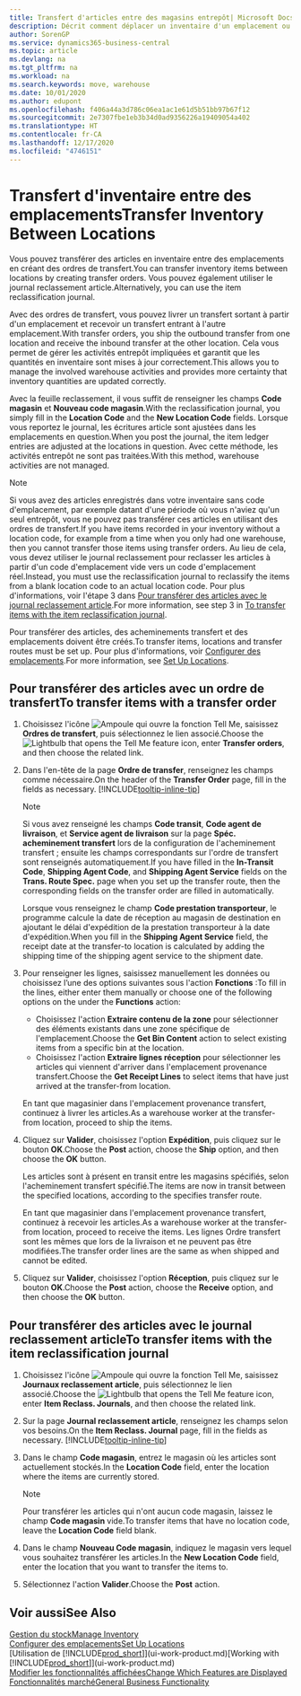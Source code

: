 ```yaml
---
title: Transfert d'articles entre des magasins entrepôt| Microsoft Docs
description: Décrit comment déplacer un inventaire d'un emplacement ou d'un entrepôt vers un autre soit avec le journal reclassement soit à l'aide d'ordres de transfert.
author: SorenGP
ms.service: dynamics365-business-central
ms.topic: article
ms.devlang: na
ms.tgt_pltfrm: na
ms.workload: na
ms.search.keywords: move, warehouse
ms.date: 10/01/2020
ms.author: edupont
ms.openlocfilehash: f406a44a3d786c06ea1ac1e61d5b51bb97b67f12
ms.sourcegitcommit: 2e7307fbe1eb3b34d0ad9356226a19409054a402
ms.translationtype: HT
ms.contentlocale: fr-CA
ms.lasthandoff: 12/17/2020
ms.locfileid: "4746151"
---
```

# <a name="transfer-inventory-between-locations"></a><span data-ttu-id="0898a-103">Transfert d'inventaire entre des emplacements</span><span class="sxs-lookup"><span data-stu-id="0898a-103">Transfer Inventory Between Locations</span></span>
<span data-ttu-id="0898a-104">Vous pouvez transférer des articles en inventaire entre des emplacements en créant des ordres de transfert.</span><span class="sxs-lookup"><span data-stu-id="0898a-104">You can transfer inventory items between locations by creating transfer orders.</span></span> <span data-ttu-id="0898a-105">Vous pouvez également utiliser le journal reclassement article.</span><span class="sxs-lookup"><span data-stu-id="0898a-105">Alternatively, you can use the item reclassification journal.</span></span>

<span data-ttu-id="0898a-106">Avec des ordres de transfert, vous pouvez livrer un transfert sortant à partir d'un emplacement et recevoir un transfert entrant à l'autre emplacement.</span><span class="sxs-lookup"><span data-stu-id="0898a-106">With transfer orders, you ship the outbound transfer from one location and receive the inbound transfer at the other location.</span></span> <span data-ttu-id="0898a-107">Cela vous permet de gérer les activités entrepôt impliquées et garantit que les quantités en inventaire sont mises à jour correctement.</span><span class="sxs-lookup"><span data-stu-id="0898a-107">This allows you to manage the involved warehouse activities and provides more certainty that inventory quantities are updated correctly.</span></span>

<span data-ttu-id="0898a-108">Avec la feuille reclassement, il vous suffit de renseigner les champs **Code magasin** et **Nouveau code magasin**.</span><span class="sxs-lookup"><span data-stu-id="0898a-108">With the reclassification journal, you simply fill in the **Location Code** and the **New Location Code** fields.</span></span> <span data-ttu-id="0898a-109">Lorsque vous reportez le journal, les écritures article sont ajustées dans les emplacements en question.</span><span class="sxs-lookup"><span data-stu-id="0898a-109">When you post the journal, the item ledger entries are adjusted at the locations in question.</span></span> <span data-ttu-id="0898a-110">Avec cette méthode, les activités entrepôt ne sont pas traitées.</span><span class="sxs-lookup"><span data-stu-id="0898a-110">With this method, warehouse activities are not managed.</span></span>

> [!NOTE]  
>   <span data-ttu-id="0898a-111">Si vous avez des articles enregistrés dans votre inventaire sans code d'emplacement, par exemple datant d'une période où vous n'aviez qu'un seul entrepôt, vous ne pouvez pas transférer ces articles en utilisant des ordres de transfert.</span><span class="sxs-lookup"><span data-stu-id="0898a-111">If you have items recorded in your inventory without a location code, for example from a time when you only had one warehouse, then you cannot transfer those items using transfer orders.</span></span> <span data-ttu-id="0898a-112">Au lieu de cela, vous devez utiliser le journal reclassement pour reclasser les articles à partir d'un code d'emplacement vide vers un code d'emplacement réel.</span><span class="sxs-lookup"><span data-stu-id="0898a-112">Instead, you must use the reclassification journal to reclassify the items from a blank location code to an actual location code.</span></span>  <span data-ttu-id="0898a-113">Pour plus d'informations, voir l'étape 3 dans [Pour transférer des articles avec le journal reclassement article](inventory-how-transfer-between-locations.md#to-transfer-items-with-the-item-reclassification-journal).</span><span class="sxs-lookup"><span data-stu-id="0898a-113">For more information, see step 3 in [To transfer items with the item reclassification journal](inventory-how-transfer-between-locations.md#to-transfer-items-with-the-item-reclassification-journal).</span></span>

<span data-ttu-id="0898a-114">Pour transférer des articles, des acheminements transfert et des emplacements doivent être créés.</span><span class="sxs-lookup"><span data-stu-id="0898a-114">To transfer items, locations and transfer routes must be set up.</span></span> <span data-ttu-id="0898a-115">Pour plus d'informations, voir [Configurer des emplacements](inventory-how-setup-locations.md).</span><span class="sxs-lookup"><span data-stu-id="0898a-115">For more information, see [Set Up Locations](inventory-how-setup-locations.md).</span></span>

## <a name="to-transfer-items-with-a-transfer-order"></a><span data-ttu-id="0898a-116">Pour transférer des articles avec un ordre de transfert</span><span class="sxs-lookup"><span data-stu-id="0898a-116">To transfer items with a transfer order</span></span>
1. <span data-ttu-id="0898a-117">Choisissez l'icône ![Ampoule qui ouvre la fonction Tell Me](media/ui-search/search_small.png "Dites-moi ce que vous voulez faire"), saisissez **Ordres de transfert**, puis sélectionnez le lien associé.</span><span class="sxs-lookup"><span data-stu-id="0898a-117">Choose the ![Lightbulb that opens the Tell Me feature](media/ui-search/search_small.png "Tell me what you want to do") icon, enter **Transfer orders**, and then choose the related link.</span></span>
2. <span data-ttu-id="0898a-118">Dans l'en-tête de la page **Ordre de transfer**, renseignez les champs comme nécessaire.</span><span class="sxs-lookup"><span data-stu-id="0898a-118">On the header of the **Transfer Order** page, fill in the fields as necessary.</span></span> [!INCLUDE[tooltip-inline-tip](includes/tooltip-inline-tip_md.md)]

    > [!NOTE]  
    >   <span data-ttu-id="0898a-119">Si vous avez renseigné les champs **Code transit**, **Code agent de livraison**, et **Service agent de livraison** sur la page **Spéc. acheminement transfert** lors de la configuration de l'acheminement transfert ; ensuite les champs correspondants sur l'ordre de transfert sont renseignés automatiquement.</span><span class="sxs-lookup"><span data-stu-id="0898a-119">If you have filled in the **In-Transit Code**, **Shipping Agent Code**, and **Shipping Agent Service** fields on the **Trans. Route Spec.** page when you set up the transfer route, then the corresponding fields on the transfer order are filled in automatically.</span></span>

    <span data-ttu-id="0898a-120">Lorsque vous renseignez le champ **Code prestation transporteur**, le programme calcule la date de réception au magasin de destination en ajoutant le délai d'expédition de la prestation transporteur à la date d'expédition.</span><span class="sxs-lookup"><span data-stu-id="0898a-120">When you fill in the **Shipping Agent Service** field, the receipt date at the transfer-to location is calculated by adding the shipping time of the shipping agent service to the shipment date.</span></span>

3. <span data-ttu-id="0898a-121">Pour renseigner les lignes, saisissez manuellement les données ou choisissez l’une des options suivantes sous l'action **Fonctions** :</span><span class="sxs-lookup"><span data-stu-id="0898a-121">To fill in the lines, either enter them manually or choose one of the following options on the under the **Functions** action:</span></span>
    - <span data-ttu-id="0898a-122">Choisissez l'action **Extraire contenu de la zone** pour sélectionner des éléments existants dans une zone spécifique de l'emplacement.</span><span class="sxs-lookup"><span data-stu-id="0898a-122">Choose the **Get Bin Content** action to select existing items from a specific bin at the location.</span></span>
    - <span data-ttu-id="0898a-123">Choisissez l'action **Extraire lignes réception** pour sélectionner les articles qui viennent d'arriver dans l'emplacement provenance transfert.</span><span class="sxs-lookup"><span data-stu-id="0898a-123">Choose the **Get Receipt Lines** to select items that have just arrived at the transfer-from location.</span></span>   

    <span data-ttu-id="0898a-124">En tant que magasinier dans l'emplacement provenance transfert, continuez à livrer les articles.</span><span class="sxs-lookup"><span data-stu-id="0898a-124">As a warehouse worker at the transfer-from location, proceed to ship the items.</span></span>
4. <span data-ttu-id="0898a-125">Cliquez sur **Valider**, choisissez l'option **Expédition**, puis cliquez sur le bouton **OK**.</span><span class="sxs-lookup"><span data-stu-id="0898a-125">Choose the **Post** action, choose the **Ship** option, and then choose the **OK** button.</span></span>

    <span data-ttu-id="0898a-126">Les articles sont à présent en transit entre les magasins spécifiés, selon l'acheminement transfert spécifié.</span><span class="sxs-lookup"><span data-stu-id="0898a-126">The items are now in transit between the specified locations, according to the specifies transfer route.</span></span>

    <span data-ttu-id="0898a-127">En tant que magasinier dans l'emplacement provenance transfert, continuez à recevoir les articles.</span><span class="sxs-lookup"><span data-stu-id="0898a-127">As a warehouse worker at the transfer-from location, proceed to receive the items.</span></span> <span data-ttu-id="0898a-128">Les lignes Ordre transfert sont les mêmes que lors de la livraison et ne peuvent pas être modifiées.</span><span class="sxs-lookup"><span data-stu-id="0898a-128">The transfer order lines are the same as when shipped and cannot be edited.</span></span>
5. <span data-ttu-id="0898a-129">Cliquez sur **Valider**, choisissez l'option **Réception**, puis cliquez sur le bouton **OK**.</span><span class="sxs-lookup"><span data-stu-id="0898a-129">Choose the **Post** action, choose the **Receive** option, and then choose the **OK** button.</span></span>

## <a name="to-transfer-items-with-the-item-reclassification-journal"></a><span data-ttu-id="0898a-130">Pour transférer des articles avec le journal reclassement article</span><span class="sxs-lookup"><span data-stu-id="0898a-130">To transfer items with the item reclassification journal</span></span>
1. <span data-ttu-id="0898a-131">Choisissez l'icône ![Ampoule qui ouvre la fonction Tell Me](media/ui-search/search_small.png "Dites-moi ce que vous voulez faire"), saisissez **Journaux reclassement article**, puis sélectionnez le lien associé.</span><span class="sxs-lookup"><span data-stu-id="0898a-131">Choose the ![Lightbulb that opens the Tell Me feature](media/ui-search/search_small.png "Tell me what you want to do") icon, enter **Item Reclass. Journals**, and then choose the related link.</span></span>
2. <span data-ttu-id="0898a-132">Sur la page **Journal reclassement article**, renseignez les champs selon vos besoins.</span><span class="sxs-lookup"><span data-stu-id="0898a-132">On the **Item Reclass. Journal** page, fill in the fields as necessary.</span></span> [!INCLUDE[tooltip-inline-tip](includes/tooltip-inline-tip_md.md)]
3. <span data-ttu-id="0898a-133">Dans le champ **Code magasin**, entrez le magasin où les articles sont actuellement stockés.</span><span class="sxs-lookup"><span data-stu-id="0898a-133">In the **Location Code** field, enter the location where the items are currently stored.</span></span>

    > [!NOTE]  
    >   <span data-ttu-id="0898a-134">Pour transférer les articles qui n'ont aucun code magasin, laissez le champ **Code magasin** vide.</span><span class="sxs-lookup"><span data-stu-id="0898a-134">To transfer items that have no location code, leave the **Location Code** field blank.</span></span>
4. <span data-ttu-id="0898a-135">Dans le champ **Nouveau Code magasin**, indiquez le magasin vers lequel vous souhaitez transférer les articles.</span><span class="sxs-lookup"><span data-stu-id="0898a-135">In the **New Location Code** field, enter the location that you want to transfer the items to.</span></span>
5. <span data-ttu-id="0898a-136">Sélectionnez l'action **Valider**.</span><span class="sxs-lookup"><span data-stu-id="0898a-136">Choose the **Post** action.</span></span>

## <a name="see-also"></a><span data-ttu-id="0898a-137">Voir aussi</span><span class="sxs-lookup"><span data-stu-id="0898a-137">See Also</span></span>
[<span data-ttu-id="0898a-138">Gestion du stock</span><span class="sxs-lookup"><span data-stu-id="0898a-138">Manage Inventory</span></span>](inventory-manage-inventory.md)  
[<span data-ttu-id="0898a-139">Configurer des emplacements</span><span class="sxs-lookup"><span data-stu-id="0898a-139">Set Up Locations</span></span>](inventory-how-setup-locations.md)  
<span data-ttu-id="0898a-140">[Utilisation de [!INCLUDE[prod_short](includes/prod_short.md)]](ui-work-product.md)</span><span class="sxs-lookup"><span data-stu-id="0898a-140">[Working with [!INCLUDE[prod_short](includes/prod_short.md)]](ui-work-product.md)</span></span>  
[<span data-ttu-id="0898a-141">Modifier les fonctionnalités affichées</span><span class="sxs-lookup"><span data-stu-id="0898a-141">Change Which Features are Displayed</span></span>](ui-experiences.md)  
[<span data-ttu-id="0898a-142">Fonctionnalités marché</span><span class="sxs-lookup"><span data-stu-id="0898a-142">General Business Functionality</span></span>](ui-across-business-areas.md)
